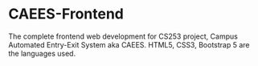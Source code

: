 # CAEES-Frontend
The complete frontend web development for CS253 project, Campus Automated Entry-Exit System aka CAEES.
HTML5, CSS3, Bootstrap 5 are the languages used.

